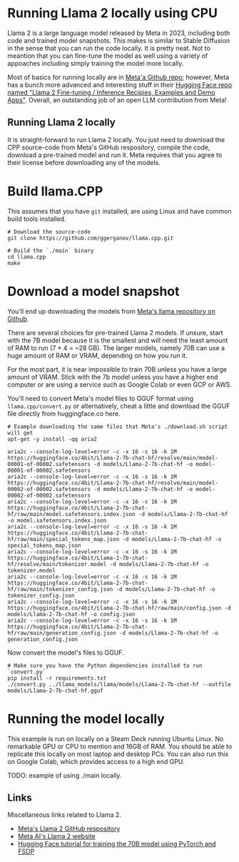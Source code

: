 # Running Llama 2 locally using CPU

Llama 2 is a large language model released by Meta in 2023, including both code and trained model snapshots. This makes
is similar to Stable Diffusion in the sense that you can run the code locally. It is pretty neat. Not to meantion that
you can fine-tune the model as well using a variety of appoaches including simply training the model more locally.

Most of basics for running locally are in [Meta'a Github repo](https://github.com/facebookresearch/llama); however,
Meta has a bunch more advanced and interesting stuff in their [Hugging Face repo named "Llama 2 Fine-tuning / Inference Recipies, Examples and Demo Apps"](https://github.com/facebookresearch/llama-recipes/). Overall, an outstanding job of an open LLM contribution from Meta!

## Running Llama 2 locally

It is straight-forward to run Llama 2 locally. You just need to download the CPP source-code from Meta's GitHub respository,
compile the code, download a pre-trained model and run it. Meta requires that you agree to their license before
downloading any of the models.

# Build llama.CPP

This assumes that you have `git` installed, are using Linux and have common build tools installed.

```
# Download the source-code
git clone https://github.com/ggerganov/llama.cpp.git

# Build the `./main` binary
cd llama.cpp
make
```

# Download a model snapshot

You'll end up downloading the models from [Meta's llama repository on Github](https://github.com/facebookresearch/llama).

There are several choices for pre-trained Llama 2 models. If unsure, start with the 7B model because it is the smallest
and will need the least amount of RAM to run (7 * 4 = ~28 GB). The larger models, namely 70B can use a huge amount of
RAM or VRAM, depending on how you run it.

For the most part, it is near impossible to train 70B unless you have a large amount of VRAM. Stick with the 7b model
unless you have a higher end computer or are using a service such as Google Colab or even GCP or AWS.

You'll need to convert Meta's model files to GGUF format using `llama.cpp/convert.py` or alternatively, cheat a little
and download the GGUF file directly from huggingface.co here.

```
# Example downloading the same files that Meta's ./download.sh script will get
apt-get -y install -qq aria2

aria2c --console-log-level=error -c -x 16 -s 16 -k 1M https://huggingface.co/4bit/Llama-2-7b-chat-hf/resolve/main/model-00001-of-00002.safetensors -d models/Llama-2-7b-chat-hf -o model-00001-of-00002.safetensors
aria2c --console-log-level=error -c -x 16 -s 16 -k 1M https://huggingface.co/4bit/Llama-2-7b-chat-hf/resolve/main/model-00002-of-00002.safetensors -d models/Llama-2-7b-chat-hf -o model-00002-of-00002.safetensors
aria2c --console-log-level=error -c -x 16 -s 16 -k 1M https://huggingface.co/4bit/Llama-2-7b-chat-hf/raw/main/model.safetensors.index.json -d models/Llama-2-7b-chat-hf -o model.safetensors.index.json
aria2c --console-log-level=error -c -x 16 -s 16 -k 1M https://huggingface.co/4bit/Llama-2-7b-chat-hf/raw/main/special_tokens_map.json -d models/Llama-2-7b-chat-hf -o special_tokens_map.json
aria2c --console-log-level=error -c -x 16 -s 16 -k 1M https://huggingface.co/4bit/Llama-2-7b-chat-hf/resolve/main/tokenizer.model -d models/Llama-2-7b-chat-hf -o tokenizer.model
aria2c --console-log-level=error -c -x 16 -s 16 -k 1M https://huggingface.co/4bit/Llama-2-7b-chat-hf/raw/main/tokenizer_config.json -d models/Llama-2-7b-chat-hf -o tokenizer_config.json
aria2c --console-log-level=error -c -x 16 -s 16 -k 1M https://huggingface.co/4bit/Llama-2-7b-chat-hf/raw/main/config.json -d models/Llama-2-7b-chat-hf -o config.json
aria2c --console-log-level=error -c -x 16 -s 16 -k 1M https://huggingface.co/4bit/Llama-2-7b-chat-hf/raw/main/generation_config.json -d models/Llama-2-7b-chat-hf -o generation_config.json
```

Now convert the model's files to GGUF.

```
# Make sure you have the Python dependencies installed to run `convert.py`
pip install -r requirements.txt
./convert.py ../llama_models/llama/models/Llama-2-7b-chat-hf --outfile models/Llama-2-7b-chat-hf.gguf
```


# Running the model locally

This example is run on locally on a Steam Deck running Ubuntu Linux. No remarkable GPU or CPU to mention and 16GB of RAM.
You should be able to replicate this locally on most laptop and desktop PCs. You can also run this on Google Colab,
which provides access to a high end GPU.

TODO: example of using ./main locally.


## Links

Miscellaneous links related to Llama 2.

* [Meta's Llama 2 GitHub respository](https://github.com/facebookresearch/llama)
* [Meta AI's Llama 2 website](https://ai.meta.com/llama/)
* [Hugging Face tutorial for training the 70B model using PyTorch and FSDP](https://huggingface.co/blog/ram-efficient-pytorch-fsdp)
